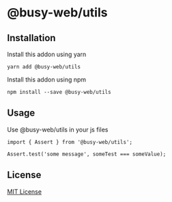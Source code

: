 @busy-web/utils
==============================================================================

Installation
------------------------------------------------------------------------------

Install this addon using yarn
```
yarn add @busy-web/utils
```

Install this addon using npm
```
npm install --save @busy-web/utils
```


Usage
------------------------------------------------------------------------------

Use @busy-web/utils in your js files
```
import { Assert } from '@busy-web/utils';

Assert.test('some message', someTest === someValue);
```

License
------------------------------------------------------------------------------

[MIT License](https://opensource.org/licenses/mit-license.php)
